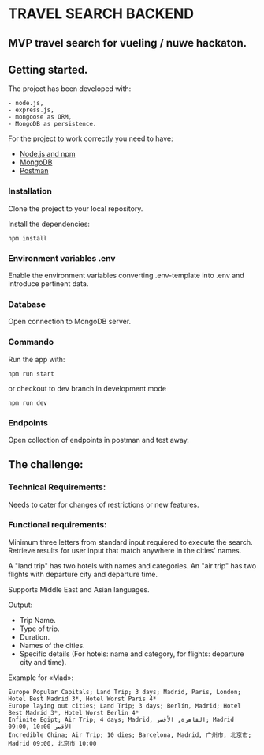 # TRAVEL SEARCH BACKEND

## MVP travel search for vueling / nuwe hackaton.

## Getting started.

The project has been developed with:

```
- node.js, 
- express.js, 
- mongoose as ORM, 
- MongoDB as persistence.
````

For the project to work correctly you need to have:

- [Node.js and npm](https://nodejs.org/es/)
- [MongoDB](https://docs.mongodb.com/manual/installation/)
- [Postman](https://www.postman.com/downloads/)

### Installation 

Clone the project to your local repository.

Install the dependencies:

```
npm install
```

### Environment variables .env 

Enable the environment variables converting .env-template into .env and introduce pertinent data.

### Database

Open connection to MongoDB server.

### Commando

Run the app with:

```
npm run start
```
or checkout to dev branch in development mode

```
npm run dev
```

### Endpoints

Open collection of endpoints in postman and test away.

## The challenge:

### Technical Requirements:

Needs to cater for changes of restrictions or new features.

### Functional requirements:

Minimum three letters from standard input requiered to execute the search.
Retrieve results for user input that match anywhere in the cities' names.

A "land trip" has two hotels with names and categories.
An "air trip" has two flights with departure city and departure time.

Supports Middle East and Asian languages.

Output:
- Trip Name.
- Type of trip.
- Duration.
- Names of the cities.
- Specific details (For hotels: name and category, for flights: departure city and time).

Example for «Mad»:

```
Europe Popular Capitals; Land Trip; 3 days; Madrid, Paris, London; Hotel Best Madrid 3*, Hotel Worst Paris 4*
Europe laying out cities; Land Trip; 3 days; Berlín, Madrid; Hotel Best Madrid 3*, Hotel Worst Berlin 4*
Infinite Egipt; Air Trip; 4 days; Madrid, القاهرة, الأقصر; Madrid 09:00, الأقصر 10:00
Incredible China; Air Trip; 10 dies; Barcelona, Madrid, 广州市, 北京市; Madrid 09:00, 北京市 10:00
```
